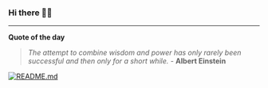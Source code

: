 ### Hi there 👋🏻


---

**Quote of the day**

> *The attempt to combine wisdom and power has only rarely been successful and then only for a short while.* - **Albert Einstein** 

[![README.md](https://github.com/marcolovazzano/marcolovazzano/actions/workflows/readme.yml/badge.svg?branch=main)](https://github.com/marcolovazzano/marcolovazzano/actions/workflows/readme.yml)
